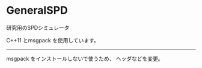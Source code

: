 GeneralSPD
======================
研究用のSPDシミュレータ

C++11 とmsgpack を使用しています。


--------
msgpack をインストールしないで使うため、
ヘッダなどを変更。
